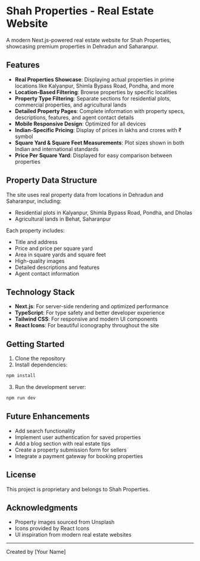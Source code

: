 # Shah Properties - Real Estate Website

A modern Next.js-powered real estate website for Shah Properties, showcasing premium properties in Dehradun and Saharanpur.

## Features

- **Real Properties Showcase**: Displaying actual properties in prime locations like Kalyanpur, Shimla Bypass Road, Pondha, and more
- **Location-Based Filtering**: Browse properties by specific localities
- **Property Type Filtering**: Separate sections for residential plots, commercial properties, and agricultural lands
- **Detailed Property Pages**: Complete information with property specs, descriptions, features, and agent contact details
- **Mobile Responsive Design**: Optimized for all devices
- **Indian-Specific Pricing**: Display of prices in lakhs and crores with ₹ symbol
- **Square Yard & Square Feet Measurements**: Plot sizes shown in both Indian and international standards
- **Price Per Square Yard**: Displayed for easy comparison between properties

## Property Data Structure

The site uses real property data from locations in Dehradun and Saharanpur, including:

- Residential plots in Kalyanpur, Shimla Bypass Road, Pondha, and Dholas
- Agricultural lands in Behat, Saharanpur

Each property includes:
- Title and address
- Price and price per square yard
- Area in square yards and square feet
- High-quality images
- Detailed descriptions and features
- Agent contact information

## Technology Stack

- **Next.js**: For server-side rendering and optimized performance
- **TypeScript**: For type safety and better developer experience
- **Tailwind CSS**: For responsive and modern UI components
- **React Icons**: For beautiful iconography throughout the site

## Getting Started

1. Clone the repository
2. Install dependencies:
```bash
npm install
```
3. Run the development server:
```bash
npm run dev
```

## Future Enhancements

- Add search functionality
- Implement user authentication for saved properties
- Add a blog section with real estate tips
- Create a property submission form for sellers
- Integrate a payment gateway for booking properties

## License

This project is proprietary and belongs to Shah Properties.

## Acknowledgments

- Property images sourced from Unsplash
- Icons provided by React Icons
- UI inspiration from modern real estate websites

---

Created by [Your Name]
